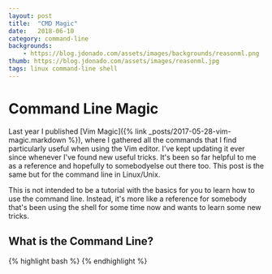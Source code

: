 ```yaml
---
layout: post
title:  "CMD Magic"
date:   2018-06-10
category: command-line
backgrounds:
    - https://blog.jdonado.com/assets/images/backgrounds/reasonml.png
thumb: https://blog.jdonado.com/assets/images/reasonml.jpg
tags: linux command-line shell
---
```


# Command Line Magic

Last year I published [Vim Magic]({% link _posts/2017-05-28-vim-magic.markdown %}), where I gathered all the commands that I find particularly useful when using the Vim editor. I've kept updating it ever since whenever I've found new useful tricks. It's been so far helpful to me as a reference and hopefully to somebodyelse out there too. This post is the same but for the command line in Linux/Unix.

This is not intended to be a tutorial with the basics for you to learn how to use the command line. Instead, it's more like a reference for somebody that's been using the shell for some time now and wants to learn some new tricks.

## What is the Command Line?

{% highlight bash %}
{% endhighlight %}
